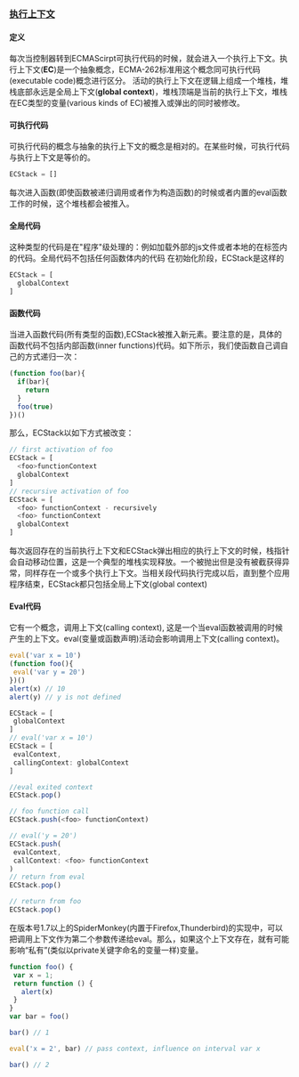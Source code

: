 ### [执行上下文](http://dmitrysoshnikov.com/ecmascript/chapter-1-execution-contexts/)


#### 定义

每次当控制器转到ECMAScirpt可执行代码的时候，就会进入一个执行上下文。执行上下文(**EC**)是一个抽象概念，ECMA-262标准用这个概念同可执行代码(executable code)概念进行区分。
活动的执行上下文在逻辑上组成一个堆栈，堆栈底部永远是全局上下文(**global context**)，堆栈顶端是当前的执行上下文，堆栈在EC类型的变量(various kinds of EC)被推入或弹出的同时被修改。

#### 可执行代码

可执行代码的概念与抽象的执行上下文的概念是相对的。在某些时候，可执行代码与执行上下文是等价的。

```javascript
ECStack = []
```
每次进入函数(即使函数被递归调用或者作为构造函数)的时候或者内置的eval函数工作的时候，这个堆栈都会被推入。

#### 全局代码

这种类型的代码是在"程序"级处理的：例如加载外部的js文件或者本地的在<script></script>标签内的代码。全局代码不包括任何函数体内的代码
在初始化阶段，ECStack是这样的
```javascript
ECStack = [
  globalContext
]
```
#### 函数代码

当进入函数代码(所有类型的函数),ECStack被推入新元素。要注意的是，具体的函数代码不包括内部函数(inner functions)代码。如下所示，我们使函数自己调自己的方式递归一次：

```javascript
(function foo(bar){
  if(bar){
    return 
  }
  foo(true)
})()
```
那么，ECStack以如下方式被改变：

```javascript
// first activation of foo
ECStack = [
  <foo>functionContext
  globalContext
]
// recursive activation of foo
ECStack = [
  <foo> functionContext - recursively
  <foo> functionContext
  globalContext
]
```
每次返回存在的当前执行上下文和ECStack弹出相应的执行上下文的时候，栈指针会自动移动位置，这是一个典型的堆栈实现释放。一个被抛出但是没有被截获得异常，同样存在一个或多个执行上下文。当相关段代码执行完成以后，直到整个应用程序结束，ECStack都只包括全局上下文(global context)

#### Eval代码

它有一个概念，调用上下文(calling context), 这是一个当eval函数被调用的时候产生的上下文。eval(变量或函数声明)活动会影响调用上下文(calling context)。

 ```javascript
eval('var x = 10')
(function foo(){
  eval('var y = 20')
})()
alert(x) // 10
alert(y) // y is not defined
 ```

 ```javascript
ECStack = [
  globalContext
]
// eval('var x = 10')
ECStack = [
  evalContext,
  callingContext: globalContext
]

//eval exited context
ECStack.pop()

// foo function call
ECStack.push(<foo> functionContext)

// eval('y = 20')
ECStack.push(
  evalContext,
  callContext: <foo> functionContext
)
// return from eval
ECStack.pop()

// return from foo
ECStack.pop()
 ```

 在版本号1.7以上的SpiderMonkey(内置于Firefox,Thunderbird)的实现中，可以把调用上下文作为第二个参数传递给eval。那么，如果这个上下文存在，就有可能影响“私有”(类似以private关键字命名的变量一样)变量。


 ```javascript
function foo() {
  var x = 1;
  return function () {
    alert(x)
  }
}
var bar = foo()

bar() // 1

eval('x = 2', bar) // pass context, influence on interval var x

bar() // 2

 ```